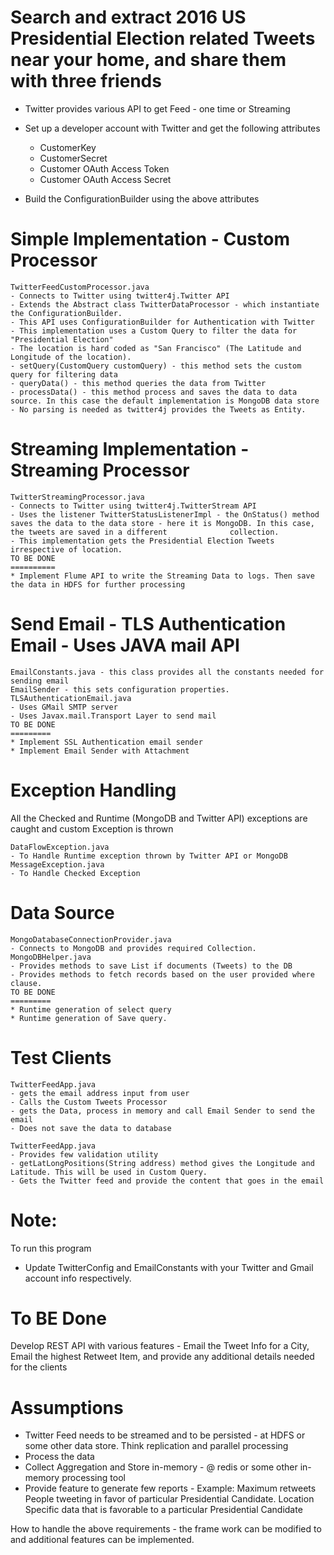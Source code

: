
Search and extract 2016 US Presidential Election related Tweets near your home, and share them with three friends
=================================================================================================================


* Twitter provides various API to get Feed - one time or Streaming

* Set up a developer account with Twitter and get the following attributes
	- CustomerKey
	- CustomerSecret
	- Customer OAuth Access Token
	- Customer OAuth Access Secret
* Build the ConfigurationBuilder using the above attributes

Simple Implementation - Custom Processor
========================================
	TwitterFeedCustomProcessor.java
	- Connects to Twitter using twitter4j.Twitter API
	- Extends the Abstract class TwitterDataProcessor - which instantiate the ConfigurationBuilder.
	- This API uses ConfigurationBuilder for Authentication with Twitter
	- This implementation uses a Custom Query to filter the data for "Presidential Election"
	- The location is hard coded as "San Francisco" (The Latitude and Longitude of the location).
	- setQuery(CustomQuery customQuery) - this method sets the custom query for filtering data
	- queryData() - this method queries the data from Twitter
	- processData() - this method process and saves the data to data source. In this case the default implementation is MongoDB data store
	- No parsing is needed as twitter4j provides the Tweets as Entity.

Streaming Implementation - Streaming Processor
==============================================
	TwitterStreamingProcessor.java
	- Connects to Twitter using twitter4j.TwitterStream API
	- Uses the listener TwitterStatusListenerImpl - the OnStatus() method saves the data to the data store - here it is MongoDB. In this case, the tweets are saved in a different 				collection. 
	- This implementation gets the Presidential Election Tweets irrespective of location.
	TO BE DONE
	==========
	* Implement Flume API to write the Streaming Data to logs. Then save the data in HDFS for further processing

Send Email - TLS Authentication Email - Uses JAVA mail API
=====================================
	EmailConstants.java - this class provides all the constants needed for sending email
	EmailSender - this sets configuration properties.
	TLSAuthenticationEmail.java 
	- Uses GMail SMTP server
	- Uses Javax.mail.Transport Layer to send mail
	TO BE DONE
	=========
	* Implement SSL Authentication email sender
	* Implement Email Sender with Attachment
	
Exception Handling
==================
All the Checked and Runtime (MongoDB and Twitter API) exceptions are caught and custom Exception is thrown

	DataFlowException.java
	- To Handle Runtime exception thrown by Twitter API or MongoDB
	MessageException.java
	- To Handle Checked Exception
Data Source
===========
	MongoDatabaseConnectionProvider.java
	- Connects to MongoDB and provides required Collection.
	MongoDBHelper.java
	- Provides methods to save List if documents (Tweets) to the DB
	- Provides methods to fetch records based on the user provided where clause.
	TO BE DONE
	=========
	* Runtime generation of select query
	* Runtime generation of Save query.
	
Test Clients
=============
	TwitterFeedApp.java
	- gets the email address input from user
	- Calls the Custom Tweets Processor
	- gets the Data, process in memory and call Email Sender to send the email
	- Does not save the data to database
	
	TwitterFeedApp.java
	- Provides few validation utility
	- getLatLongPositions(String address) method gives the Longitude and Latitude. This will be used in Custom Query.
	- Gets the Twitter feed and provide the content that goes in the email

Note:
=====
To run this program
 - Update TwitterConfig and EmailConstants with your Twitter and Gmail account info respectively.
 
 To BE Done
 ===========
 Develop REST API with various features - Email the Tweet Info for a City, Email the highest Retweet Item, and provide any additional details needed for the clients
 
Assumptions
============
* Twitter Feed needs to be streamed and to be persisted - at HDFS or some other data store. Think replication and parallel processing
* Process the data
* Collect Aggregation and Store in-memory - @ redis or some other in-memory processing tool
* Provide feature to generate few reports - 
	Example: Maximum retweets
			 People tweeting in favor of particular Presidential Candidate. 
			 Location Specific data that is favorable to a particular Presidential Candidate
			  
How to handle the above requirements - the frame work can be modified to and additional features can be implemented. 


	
	
	
	
	
	
	
	
	
	
	
	
	
	
	
	